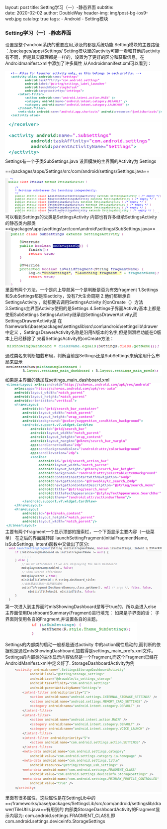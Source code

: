 layout:     post
title:      Setting学习（一）-静态界面
subtitle:   
date:       2020-02-02
author:     DoubleWay
header-img: img/post-bg-ios9-web.jpg
catalog: 	 true
tags:
    - Android
    - Setting模块
    
    
### Setting学习（一）-静态界面
设置是整个android系统的重要应用,涉及的都是系统功能
Setting模块的主要路径 ：/packages/apps/Settings/
Setting模块里的activity可能一看和其他的activity有不同，但是其实原理都是一样的，设置为了更好的区分和获取信息，在Androidmanifest.xml中添加了许多属性
从Androidmanifest.xml可以看到：
<div align="center">
	<img src="/img/2020-02-02/Setting学习-静态界面/2020-02-02-1.1.png">  
</div>  
<div align="center">
	<img src="/img/2020-02-02/Setting学习-静态界面/2020-02-02-1.3.png">  
</div> 
Settings有一个子类SubSettings.java
设置模块的主界面的Activity为 Settings

==/packages/apps/Settings/src/com/android/settings/Settings.java==
<div align="center">
	<img src="/img/2020-02-02/Setting学习-静态界面/2020-02-02-1.5.png">  
</div> 
可以看到Settings的父类是SettingsActivity 内部也有许多继承SettingsActivity 的静态类内部类
==\packages\apps\settings\src\com\android\settings\SubSettings.java==
<div align="center">
	<img src="/img/2020-02-02/Setting学习-静态界面/2020-02-02-1.7.png">  
</div> 
里面有两个方法，一个是向上导航另一个是判断是否为有效fragment
1.Settings和SubSettings都是空acticity，没有7大生命周期  
2.他们都继承自SettingsActivity ，就都要去调用SettingsActivity 的onCreate（）方法  
3.Settings主界面Activity使用的是Settings  
4.Settings子界面Activity基本上都是使用SubSettings 
SettingsActivity继承自SettingsDrawerActivity,而SettingsDrawerActivity是
在frameworks\base\packages\settingslib\src\com\android\settingslib\drawer中定义
，SettingsDrawerActivity名称是沿用N版本的名字,但是侧滑栏功能在O版本上已经移除了
来看SettingsActivity的onCreate方法：
<div align="center">
	<img src="/img/2020-02-02/Setting学习-静态界面/2020-02-02-1.9.png">  
</div> 
通过类名来判断加载布局，判断当前是Settings还是SubSettings来确定用什么布局来显示
<div align="center">
	<img src="/img/2020-02-02/Setting学习-静态界面/2020-02-02-1.11.png">  
</div> 
如果是主界面的话加载settings_main_dashboard.xml
<div align="center">
	<img src="/img/2020-02-02/Setting学习-静态界面/2020-02-02-1.13.png">  
</div> 
主要有两个fragment一个显示顶部的搜索栏，一个下面显示主要内容（一级菜单）
在之后的界面跳转即 launchSettingFragment(initialFragmentName, isSubSettings, intent)函数中又做出了区分:
<div align="center">
	<img src="/img/2020-02-02/Setting学习-静态界面/2020-02-02-1.15.png">  
</div> 
第一次进入到主界面时mIsShowingDashboard是等于true的，所以会进入else
主界面使用DashboardSummary(Fragment)进行填充：
如果是子界面的话：
子界面则使用各自的Fragment,并设置各自的主题。
<div align="center">
	<img src="/img/2020-02-02/Setting学习-静态界面/2020-02-02-1.17.png">  
</div> 
Settings的内部类的启动一般都是通过activity 中的action属性启动的,而判断的依据也是通过mIsShowingDashboard,加载得是settings_main_prefs.xml文件。
Settings的内部类的主体显示内容依然是一个Fragment,而这个Fragment已经在AndroidManifest.xml中定义好了.
StorageDashboardActivity为例
<div align="center">
	<img src="/img/2020-02-02/Setting学习-静态界面/2020-02-02-1.19.png">  
</div> 
里面有很多属性，这些属性是在SettingLib中的
==/frameworks/base/packages/SettingsLib/src/com/android/settingslib/drawer/TileUtils.java==有用到的
内部类StorageDashboardActivity的Fragment显示内容为:
com.android.settings.FRAGMENT_CLASS,即com.android.settings.deviceinfo.StorageSettings
